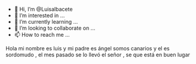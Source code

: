 - 👋 Hi, I’m @Luisalbacete
- 👀 I’m interested in ...
- 🌱 I’m currently learning ...
- 💞️ I’m looking to collaborate on ...
- 📫 How to reach me ...

<!---
Luisalbacete/Luisalbacete is a ✨ special ✨ repository because its `README.md` (this file) appears on your GitHub profile.
You can click the Preview link to take a look at your changes.
--->
Hola mi nombre es luis y mi padre es ángel somos canarios y el es sordomudo , el mes pasado se lo llevó el señor , se que está en buen lugar 
